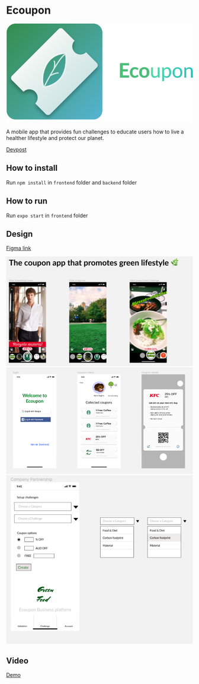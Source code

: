 # Ecoupon

![img](img/new-logo-name.png "App logo")

A mobile app that provides fun challenges to educate users how to live a healther lifestyle and protect our planet.

[Devpost](https://devpost.com/software/ecoupon?ref_content=my-projects-tab&ref_feature=my_projects)

## How to install

Run `npm install` in `frontend` folder and `backend` folder

## How to run

Run `expo start` in `frontend` folder

## Design

[Figma link](https://www.figma.com/file/covtt4QlVjNlk8N2g7VgR0/Solarpunk?node-id=0%3A11130)

![img](img/1.png "App logo")
![img](img/2.png "App logo")
![img](img/3.png "App logo")

## Video
[Demo](https://youtu.be/gbwyBAT0yoc)
